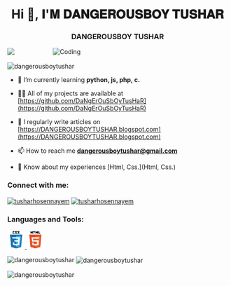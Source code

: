 

<h1 align="center">Hi 👋, 𝐈'𝐌 𝐃𝐀𝐍𝐆𝐄𝐑𝐎𝐔𝐒𝐁𝐎𝐘 𝐓𝐔𝐒𝐇𝐀𝐑</h1>
<h3 align="center">DANGEROUSBOY TUSHAR</h3>
<img align="right" alt="Coding" width="400"
  src="https://media.tenor.com/rePDfDWO3XoAAAAd/hacking.gif">
<img src="https://readme-typing-svg.herokuapp.com/?font=Righteous&size=35&center=true&vCenter=true&width=500&height=70&duration=4000&lines=𝐖𝐄𝐋𝐂𝐎𝐌𝐄+𝐓𝐎+𝐌𝐘+𝐏𝐑𝐎𝐅𝐈𝐋𝐄; +𝐈'𝐌+𝐉𝐔𝐍𝐈𝐎𝐑+𝐂𝐎𝐃𝐄𝐑+𝐃𝐓!; +𝐋𝐄𝐀𝐑𝐍𝐈𝐍𝐆+𝐏𝐑𝐎𝐆𝐑𝐀𝐌𝐌𝐈𝐍𝐆;" />

<p align="left"> <img src="https://komarev.com/ghpvc/?username=dangerousboytushar&label=Profile%20views&color=0e75b6&style=flat" alt="dangerousboytushar" /> </p>

- 🌱 I’m currently learning **python, js, php, c.**

- 👨‍💻 All of my projects are available at [https://github.com/DaNgErOuSbOyTusHaR](https://github.com/DaNgErOuSbOyTusHaR)

- 📝 I regularly write articles on [https://DANGEROUSBOYTUSHAR.blogspot.com](https://DANGEROUSBOYTUSHAR.blogspot.com)

- 📫 How to reach me **dangerousboytushar@gmail.com**

- 📄 Know about my experiences [Html, Css.](Html, Css.)

<h3 align="left">Connect with me:</h3>
<p align="left">
<a href="https://fb.com/tusharhosennayem" target="blank"><img align="center" src="https://raw.githubusercontent.com/rahuldkjain/github-profile-readme-generator/master/src/images/icons/Social/facebook.svg" alt="tusharhosennayem" height="30" width="40" /></a>
<a href="https://instagram.com/tusharhosennayem" target="blank"><img align="center" src="https://raw.githubusercontent.com/rahuldkjain/github-profile-readme-generator/master/src/images/icons/Social/instagram.svg" alt="tusharhosennayem" height="30" width="40" /></a>
</p>

<h3 align="left">Languages and Tools:</h3>
<p align="left"> <a href="https://www.w3schools.com/css/" target="_blank" rel="noreferrer"> <img src="https://raw.githubusercontent.com/devicons/devicon/master/icons/css3/css3-original-wordmark.svg" alt="css3" width="40" height="40"/> </a> <a href="https://www.w3.org/html/" target="_blank" rel="noreferrer"> <img src="https://raw.githubusercontent.com/devicons/devicon/master/icons/html5/html5-original-wordmark.svg" alt="html5" width="40" height="40"/> </a> </p>

<p><img align="left" src="https://github-readme-stats.vercel.app/api/top-langs?username=dangerousboytushar&show_icons=true&locale=en&layout=compact" alt="dangerousboytushar" /></p>

<p>&nbsp;<img align="center" src="https://github-readme-stats.vercel.app/api?username=dangerousboytushar&show_icons=true&locale=en" alt="dangerousboytushar" /></p>

<p><img align="center" src="https://github-readme-streak-stats.herokuapp.com/?user=dangerousboytushar&" alt="dangerousboytushar" /></p>















<!--
**DaNgErOuSbOyTusHaR/DaNgErOuSbOyTusHaR** is a ✨ _special_ ✨ repository because its `README.md` (this file) appears on your GitHub profile.

Here are some ideas to get you started:

- 🔭 I’m currently working on ...
- 🌱 I’m currently learning ...
- 👯 I’m looking to collaborate on ...
- 🤔 I’m looking for help with ...
- 💬 Ask me about ...
- 📫 How to reach me: ...
- 😄 Pronouns: ...
- ⚡ Fun fact: ...
-->
